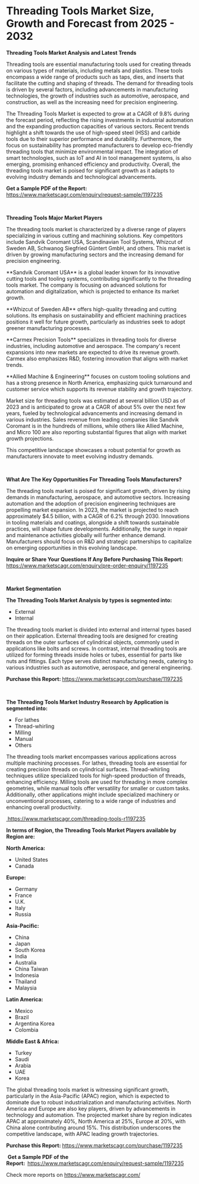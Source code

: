<p><h1>Threading Tools Market Size, Growth and Forecast from 2025 - 2032</h1></p><p><strong>Threading Tools Market Analysis and Latest Trends</strong></p>
<p><p>Threading tools are essential manufacturing tools used for creating threads on various types of materials, including metals and plastics. These tools encompass a wide range of products such as taps, dies, and inserts that facilitate the cutting and shaping of threads. The demand for threading tools is driven by several factors, including advancements in manufacturing technologies, the growth of industries such as automotive, aerospace, and construction, as well as the increasing need for precision engineering.</p><p>The Threading Tools Market is expected to grow at a CAGR of 9.8% during the forecast period, reflecting the rising investments in industrial automation and the expanding production capacities of various sectors. Recent trends highlight a shift towards the use of high-speed steel (HSS) and carbide tools due to their superior performance and durability. Furthermore, the focus on sustainability has prompted manufacturers to develop eco-friendly threading tools that minimize environmental impact. The integration of smart technologies, such as IoT and AI in tool management systems, is also emerging, promising enhanced efficiency and productivity. Overall, the threading tools market is poised for significant growth as it adapts to evolving industry demands and technological advancements.</p></p>
<p><strong>Get a Sample PDF of the Report:&nbsp;</strong> <a href="https://www.marketscagr.com/enquiry/request-sample/1197235?utm_campaign=1901&utm_medium=2&utm_source=Github&utm_content=ia&utm_term=10042025&utm_id=threading-tools">https://www.marketscagr.com/enquiry/request-sample/1197235</a></p>
<p>&nbsp;</p>
<p><strong>Threading Tools Major Market Players</strong></p>
<p><p>The threading tools market is characterized by a diverse range of players specializing in various cutting and machining solutions. Key competitors include Sandvik Coromant USA, Scandinavian Tool Systems, Whizcut of Sweden AB, Schwanog Siegfried Güntert GmbH, and others. This market is driven by growing manufacturing sectors and the increasing demand for precision engineering.</p><p>**Sandvik Coromant USA** is a global leader known for its innovative cutting tools and tooling systems, contributing significantly to the threading tools market. The company is focusing on advanced solutions for automation and digitalization, which is projected to enhance its market growth.</p><p>**Whizcut of Sweden AB** offers high-quality threading and cutting solutions. Its emphasis on sustainability and efficient machining practices positions it well for future growth, particularly as industries seek to adopt greener manufacturing processes.</p><p>**Carmex Precision Tools** specializes in threading tools for diverse industries, including automotive and aerospace. The company's recent expansions into new markets are expected to drive its revenue growth. Carmex also emphasizes R&D, fostering innovation that aligns with market trends.</p><p>**Allied Machine & Engineering** focuses on custom tooling solutions and has a strong presence in North America, emphasizing quick turnaround and customer service which supports its revenue stability and growth trajectory.</p><p>Market size for threading tools was estimated at several billion USD as of 2023 and is anticipated to grow at a CAGR of about 5% over the next few years, fueled by technological advancements and increasing demand in various industries. Sales revenue from leading companies like Sandvik Coromant is in the hundreds of millions, while others like Allied Machine, and Micro 100 are also reporting substantial figures that align with market growth projections. </p><p>This competitive landscape showcases a robust potential for growth as manufacturers innovate to meet evolving industry demands.</p></p>
<p>&nbsp;</p>
<p><strong>What Are The Key Opportunities For Threading Tools Manufacturers?</strong></p>
<p><p>The threading tools market is poised for significant growth, driven by rising demands in manufacturing, aerospace, and automotive sectors. Increasing automation and the adoption of precision engineering techniques are propelling market expansion. In 2023, the market is projected to reach approximately $4.5 billion, with a CAGR of 6.2% through 2030. Innovations in tooling materials and coatings, alongside a shift towards sustainable practices, will shape future developments. Additionally, the surge in repair and maintenance activities globally will further enhance demand. Manufacturers should focus on R&D and strategic partnerships to capitalize on emerging opportunities in this evolving landscape.</p></p>
<p><strong>Inquire or Share Your Questions If Any Before Purchasing This Report:</strong> <a href="https://www.marketscagr.com/enquiry/pre-order-enquiry/1197235?utm_campaign=1901&utm_medium=2&utm_source=Github&utm_content=ia&utm_term=10042025&utm_id=threading-tools">https://www.marketscagr.com/enquiry/pre-order-enquiry/1197235</a></p>
<p>&nbsp;</p>
<p><strong>Market Segmentation</strong></p>
<p><strong>The Threading Tools Market Analysis by types is segmented into:</strong></p>
<p><ul><li>External</li><li>Internal</li></ul></p>
<p><p>The threading tools market is divided into external and internal types based on their application. External threading tools are designed for creating threads on the outer surfaces of cylindrical objects, commonly used in applications like bolts and screws. In contrast, internal threading tools are utilized for forming threads inside holes or tubes, essential for parts like nuts and fittings. Each type serves distinct manufacturing needs, catering to various industries such as automotive, aerospace, and general engineering.</p></p>
<p><strong>Purchase this Report:&nbsp;</strong><a href="https://www.marketscagr.com/purchase/1197235?utm_campaign=1901&utm_medium=2&utm_source=Github&utm_content=ia&utm_term=10042025&utm_id=threading-tools">https://www.marketscagr.com/purchase/1197235</a></p>
<p>&nbsp;</p>
<p><strong>The Threading Tools Market Industry Research by Application is segmented into:</strong></p>
<p><ul><li>For lathes</li><li>Thread-whirling</li><li>Milling</li><li>Manual</li><li>Others</li></ul></p>
<p><p>The threading tools market encompasses various applications across multiple machining processes. For lathes, threading tools are essential for creating precision threads on cylindrical surfaces. Thread-whirling techniques utilize specialized tools for high-speed production of threads, enhancing efficiency. Milling tools are used for threading in more complex geometries, while manual tools offer versatility for smaller or custom tasks. Additionally, other applications might include specialized machinery or unconventional processes, catering to a wide range of industries and enhancing overall productivity.</p></p>
<p><a href="https://www.marketscagr.com/threading-tools-r1197235?utm_campaign=1901&utm_medium=2&utm_source=Github&utm_content=ia&utm_term=10042025&utm_id=threading-tools">&nbsp;https://www.marketscagr.com/threading-tools-r1197235</a></p>
<p><strong>In terms of Region, the Threading Tools Market Players available by Region are:</strong></p>
<p>
    <p> <strong> North America: </strong>
        <ul>
            <li>United States</li>
            <li>Canada</li>
        </ul>
        </p> 
    <p> <strong> Europe: </strong>
        <ul>
            <li>Germany</li>
            <li>France</li>
            <li>U.K.</li>
            <li>Italy</li>
            <li>Russia</li>
        </ul>
        </p> 
    <p> <strong> Asia-Pacific: </strong>
        <ul>
            <li>China</li>
            <li>Japan</li>
            <li>South Korea</li>
            <li>India</li>
            <li>Australia</li>
            <li>China Taiwan</li>
            <li>Indonesia</li>
            <li>Thailand</li>
            <li>Malaysia</li>
        </ul>
        </p> 
    <p> <strong> Latin America: </strong>
        <ul>
            <li>Mexico</li>
            <li>Brazil</li>
            <li>Argentina Korea</li>
            <li>Colombia</li>
        </ul>
        </p> 
    <p> <strong> Middle East & Africa: </strong>
        <ul>
            <li>Turkey</li>
            <li>Saudi</li>
            <li>Arabia</li>
            <li>UAE</li>
            <li>Korea</li>
        </ul>
    </p>
    </p>
<p><p>The global threading tools market is witnessing significant growth, particularly in the Asia-Pacific (APAC) region, which is expected to dominate due to robust industrialization and manufacturing activities. North America and Europe are also key players, driven by advancements in technology and automation. The projected market share by region indicates APAC at approximately 40%, North America at 25%, Europe at 20%, with China alone contributing around 15%. This distribution underscores the competitive landscape, with APAC leading growth trajectories.</p></p>
<p><strong>Purchase this Report: </strong><a href="https://www.marketscagr.com/purchase/1197235?utm_campaign=1901&utm_medium=2&utm_source=Github&utm_content=ia&utm_term=10042025&utm_id=threading-tools">https://www.marketscagr.com/purchase/1197235</a></p>
<p>&nbsp;<strong>Get a Sample PDF of the Report:&nbsp;&nbsp;</strong><a href="https://www.marketscagr.com/enquiry/request-sample/1197235?utm_campaign=1901&utm_medium=2&utm_source=Github&utm_content=ia&utm_term=10042025&utm_id=threading-tools">https://www.marketscagr.com/enquiry/request-sample/1197235</a></p>
<p><strong></strong></p>
<p>Check more reports on <a href="https://www.marketscagr.com/?utm_campaign=1901&utm_medium=2&utm_source=Github&utm_content=ia&utm_term=10042025&utm_id=threading-tools">https://www.marketscagr.com/</a></p>